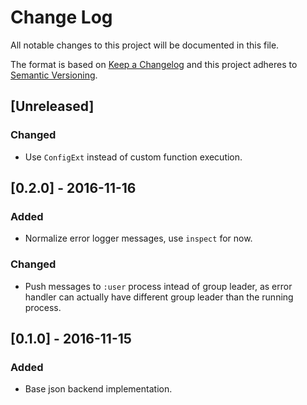 # Change Log

All notable changes to this project will be documented in this file.

The format is based on [Keep a Changelog](http://keepachangelog.com/) and this project adheres to [Semantic Versioning](http://semver.org/).

## [Unreleased]
### Changed
- Use `ConfigExt` instead of custom function execution.

## [0.2.0] - 2016-11-16
### Added
- Normalize error logger messages, use `inspect` for now.

### Changed
- Push messages to `:user` process intead of group leader, as error handler can actually have different group leader than the running process.

## [0.1.0] - 2016-11-15
### Added
- Base json backend implementation.
